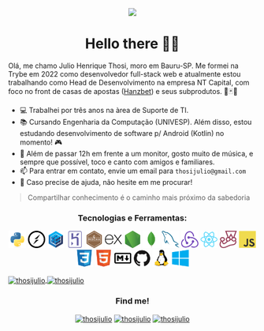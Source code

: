 
<p align="center"><img src="https://media.giphy.com/media/3ornk57KwDXf81rjWM/giphy.gif" width="150" align=center></p>
<h1 align="center">Hello there 👋🎥</h1>

Olá, me chamo Julio Henrique Thosi, moro em Bauru-SP. Me formei na Trybe em 2022 como desenvolvedor full-stack web e atualmente estou trabalhando como Head de Desenvolvimento na empresa NT Capital, com foco no front de casas de apostas ([Hanzbet](https://hanzbet.com)) e seus subprodutos. 🎰🃏🎲

- 💻 Trabalhei por três anos na àrea de Suporte de TI.
- :books: Cursando Engenharia da Computação (UNIVESP). Além disso, estou estudando desenvolvimento de software p/ Android (Kotlin) no momento! 🎮
- :guitar: Além de passar 12h em frente a um monitor, gosto muito de música, e sempre que possível, toco e canto com amigos e familiares.
- 📫 Para entrar em contato, envie um email para `thosijulio@gmail.com`
- 💬 Caso precise de ajuda, não hesite em me procurar! 
> Compartilhar conhecimento é o caminho mais próximo da sabedoria

<h3 align=center>Tecnologias e Ferramentas:</h3>
<p align="center">
<img src="https://github.com/devicons/devicon/blob/master/icons/python/python-original.svg" alt="Python" width="35" height="35"/>
<img src="https://github.com/devicons/devicon/blob/master/icons/socketio/socketio-original.svg" alt="Socket-io" width="35" height="35"/>
<img src="https://github.com/devicons/devicon/blob/master/icons/sequelize/sequelize-original.svg" alt="Sequelize" width="35" height="35"/>
<img src="https://github.com/devicons/devicon/blob/master/icons/heroku/heroku-original.svg" alt="Heroku" width="35" height="35"/>
<img src="https://github.com/devicons/devicon/blob/master/icons/mocha/mocha-plain.svg" alt="Mocha" width="35" height="35"/>
<img src="https://github.com/devicons/devicon/blob/master/icons/express/express-original.svg" alt="Express" width="35" height="35"/>
<img src="https://github.com/devicons/devicon/blob/master/icons/nodejs/nodejs-original.svg" alt="NodeJS" width="35" height="35"/>
<img src="https://github.com/devicons/devicon/blob/master/icons/mongodb/mongodb-original.svg" alt="MongoDB" width="35" height="35"/>
<img src="https://github.com/devicons/devicon/blob/master/icons/mysql/mysql-original.svg" alt="My SQL" width="35" height="35"/>
<img src="https://github.com/devicons/devicon/blob/master/icons/redux/redux-original.svg" alt="Redux" width="35" height="35"/>
<img src="https://github.com/devicons/devicon/blob/master/icons/react/react-original.svg" alt="React" width="35" height="35"/>
<img src="https://github.com/devicons/devicon/blob/master/icons/jest/jest-plain.svg" alt="Jest" width="35" height="35"/>
<img src="https://github.com/devicons/devicon/blob/master/icons/javascript/javascript-original.svg" alt="JavaScript" width="35" height="35"/>
<img src="https://github.com/devicons/devicon/blob/master/icons/css3/css3-original.svg" alt="CSS3"  width="35" height="35"/>
<img src="https://github.com/devicons/devicon/blob/master/icons/html5/html5-original.svg" alt="HTML5"  width="35" height="35"/>
<img src="https://github.com/devicons/devicon/blob/master/icons/markdown/markdown-original.svg" alt="Markdown" width="35" height="35"/>
<img src="https://github.com/devicons/devicon/blob/master/icons/github/github-original.svg" alt="GitHub" width="35" height="35"/>
<img src="https://github.com/devicons/devicon/blob/master/icons/linux/linux-original.svg" alt="Linux" width="35" height="35"/>
<img src="https://github.com/devicons/devicon/blob/master/icons/windows8/windows8-original.svg" alt="Windows" width="35" height="35"/>
</p>

<a href="https://github.com/thosijulio">
  <img align="center" width=400 src="https://github-readme-stats.vercel.app/api?username=thosijulio&show_icons=true&theme=dracula" alt="thosijulio" target="_blank"/>
</a>
<a href="https://github.com/thosijulio">
  <img align="center" width=400 src="https://github-readme-stats.vercel.app/api/top-langs/?username=thosijulio&layout=compact&theme=dracula" alt="thosijulio" />
</a>

<h3 align=center>Find me!</h3>

<p align=center>
<a href="https://www.linkedin.com/in/thosijulio/" target="_blank"><img align="center" src="https://cdn.jsdelivr.net/npm/simple-icons@3.0.1/icons/linkedin.svg" alt="thosijulio" height="30" width="30" /></a>
<a href="https://www.github.com/thosijulio/" target="_blank"><img align="center" src="https://cdn.jsdelivr.net/npm/simple-icons@3.0.1/icons/github.svg" alt="thosijulio" height="30" width="30" /></a>
<a href="https://www.instagram.com/thosijulio" target="_blank"><img align="center" src="https://cdn.jsdelivr.net/npm/simple-icons@3.0.1/icons/instagram.svg" alt="thosijulio" height="30" width="30" /></a>
 </p>
